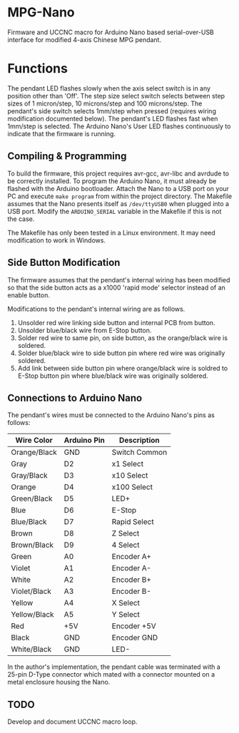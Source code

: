 # MPG-Nano
Firmware and UCCNC macro for Arduino Nano based serial-over-USB interface for modified 4-axis Chinese MPG pendant.

# Functions
The pendant LED flashes slowly when the axis select switch is in any position other than 'Off'. The step size select switch selects between step sizes of 1 micron/step, 10 microns/step and 100 microns/step. The pendant's side switch selects 1mm/step when pressed (requires wiring modification documented below). The pendant's LED flashes fast when 1mm/step is selected. The Arduino Nano's User LED flashes continuously to indicate that the firmware is running.

## Compiling & Programming
To build the firmware, this project requires avr-gcc, avr-libc and avrdude to be correctly installed. To program the Arduino Nano, it must already be flashed with the Arduino bootloader. Attach the Nano to a USB port on your PC and execute `make program` from within the project directory. The Makefile assumes that the Nano presents itself as `/dev/ttyUSB0` when plugged into a USB port. Modify the `ARDUINO_SERIAL` variable in the Makefile if this is not the case.

The Makefile has only been tested in a Linux environment. It may need modification to work in Windows.

## Side Button Modification
The firmware assumes that the pendant's internal wiring has been modified so that the side button acts as a x1000 'rapid mode' selector instead of an enable button.

Modifications to the pendant's internal wiring are as follows.

1. Unsolder red wire linking side button and internal PCB from button.
2. Unsolder blue/black wire from E-Stop button.
3. Solder red wire to same pin, on side button, as the orange/black wire is soldered.
4. Solder blue/black wire to side button pin where red wire was originally soldered.
5. Add link between side button pin where orange/black wire is soldred to E-Stop button pin where blue/black wire was originally soldered.

## Connections to Arduino Nano
The pendant's wires must be connected to the Arduino Nano's pins as follows:

| Wire Color   | Arduino Pin | Description   |
|--------------|-------------|---------------|
| Orange/Black | GND         | Switch Common |
| Gray         | D2          | x1 Select     |
| Gray/Black   | D3          | x10 Select    |
| Orange       | D4          | x100 Select   |
| Green/Black  | D5          | LED+          |
| Blue         | D6          | E-Stop        |
| Blue/Black   | D7          | Rapid Select  |
| Brown        | D8          | Z Select      |
| Brown/Black  | D9          | 4 Select      |
| Green        | A0          | Encoder A+    |
| Violet       | A1          | Encoder A-    |
| White        | A2          | Encoder B+    |
| Violet/Black | A3          | Encoder B-    |
| Yellow       | A4          | X Select      |
| Yellow/Black | A5          | Y Select      |
| Red          | +5V         | Encoder +5V   |
| Black        | GND         | Encoder GND   |
| White/Black  | GND         | LED-          |

In the author's implementation, the pendant cable was terminated with a 25-pin D-Type connector which mated with a connector mounted on a metal enclosure housing the Nano.

## TODO
Develop and document UCCNC macro loop.
